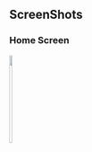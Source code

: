 ## ScreenShots
<h3>Home Screen</h3>
<img width="10%" height="20%" src="https://raw.githubusercontent.com/TanmayDaga/AndroidCourseZainFarhan/main/Photos%20for%20different%20Apps/Pets/Home%20Screen.png">
